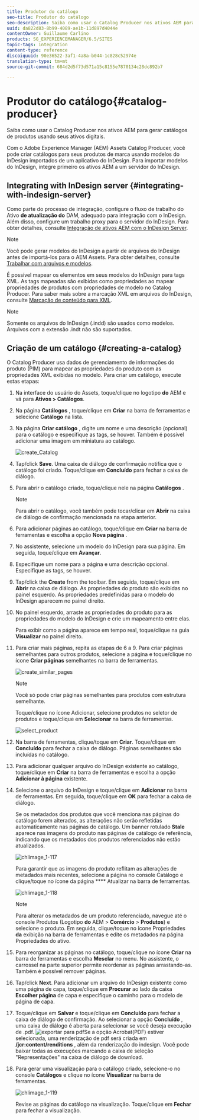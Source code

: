 ```yaml
---
title: Produtor do catálogo
seo-title: Produtor do catálogo
seo-description: Saiba como usar o Catalog Producer nos ativos AEM para gerar catálogos de produtos usando seus ativos digitais.
uuid: da822d83-8b99-4089-ae1b-11d897d4044e
contentOwner: Guillaume Carlino
products: SG_EXPERIENCEMANAGER/6.5/SITES
topic-tags: integration
content-type: reference
discoiquuid: 90e36522-3af1-4a8a-b044-1c828c52974e
translation-type: tm+mt
source-git-commit: 684d2d5f73d571a15c8155e7870134c28dc892b7

---
```



# Produtor do catálogo{#catalog-producer}

Saiba como usar o Catalog Producer nos ativos AEM para gerar catálogos de produtos usando seus ativos digitais.

Com o Adobe Experience Manager (AEM) Assets Catalog Producer, você pode criar catálogos para seus produtos de marca usando modelos do InDesign importados de um aplicativo do InDesign. Para importar modelos do InDesign, integre primeiro os ativos AEM a um servidor do InDesign.

## Integrating with InDesign server {#integrating-with-indesign-server}

Como parte do processo de integração, configure o fluxo de trabalho do Ativo **de atualização do** DAM, adequado para integração com o InDesign. Além disso, configure um trabalho proxy para o servidor do InDesign. Para obter detalhes, consulte [Integração de ativos AEM com o InDesign Server](/help/assets/indesign.md).

>[!NOTE]
>
>Você pode gerar modelos do InDesign a partir de arquivos do InDesign antes de importá-los para o AEM Assets. Para obter detalhes, consulte [Trabalhar com arquivos e modelos](https://helpx.adobe.com/indesign/using/files-templates.html).
>
>É possível mapear os elementos em seus modelos do InDesign para tags XML. As tags mapeadas são exibidas como propriedades ao mapear propriedades de produtos com propriedades de modelo no Catalog Producer. Para saber mais sobre a marcação XML em arquivos do InDesign, consulte [Marcação de conteúdo para XML](https://helpx.adobe.com/indesign/using/tagging-content-xml.html).

>[!NOTE]
>
>Somente os arquivos do InDesign (.indd) são usados como modelos. Arquivos com a extensão .indt não são suportados.

## Criação de um catálogo {#creating-a-catalog}

O Catalog Producer usa dados de gerenciamento de informações do produto (PIM) para mapear as propriedades do produto com as propriedades XML exibidas no modelo. Para criar um catálogo, execute estas etapas:

1. Na interface do usuário do Assets, toque/clique no logotipo **do** AEM e vá para **Ativos > Catálogos**.
1. Na página **Catálogos** , toque/clique em **Criar** na barra de ferramentas e selecione **Catálogo** na lista.
1. Na página **Criar catálogo** , digite um nome e uma descrição (opcional) para o catálogo e especifique as tags, se houver. Também é possível adicionar uma imagem em miniatura ao catálogo.

   ![create_Catalog](assets/create_catalog.png)

1. Tap/click **Save**. Uma caixa de diálogo de confirmação notifica que o catálogo foi criado. Toque/clique em **Concluído** para fechar a caixa de diálogo.
1. Para abrir o catálogo criado, toque/clique nele na página **Catálogos** .

   >[!NOTE]
   >
   >Para abrir o catálogo, você também pode tocar/clicar em **Abrir** na caixa de diálogo de confirmação mencionada na etapa anterior.

1. Para adicionar páginas ao catálogo, toque/clique em **Criar** na barra de ferramentas e escolha a opção **Nova página** .
1. No assistente, selecione um modelo do InDesign para sua página. Em seguida, toque/clique em **Avançar**.
1. Especifique um nome para a página e uma descrição opcional. Especifique as tags, se houver.
1. Tap/click the **Create** from the toolbar. Em seguida, toque/clique em **Abrir** na caixa de diálogo. As propriedades do produto são exibidas no painel esquerdo. As propriedades predefinidas para o modelo do InDesign aparecem no painel direito.
1. No painel esquerdo, arraste as propriedades do produto para as propriedades do modelo do InDesign e crie um mapeamento entre elas.

   Para exibir como a página aparece em tempo real, toque/clique na guia **Visualizar** no painel direito.

1. Para criar mais páginas, repita as etapas de 6 a 9. Para criar páginas semelhantes para outros produtos, selecione a página e toque/clique no ícone **Criar páginas** semelhantes na barra de ferramentas.

   ![create_similar_pages](assets/create_similar_pages.png)

   >[!NOTE]
   >
   >Você só pode criar páginas semelhantes para produtos com estrutura semelhante.

   Toque/clique no ícone Adicionar, selecione produtos no seletor de produtos e toque/clique em **Selecionar** na barra de ferramentas.

   ![select_product](assets/select_product.png)

1. Na barra de ferramentas, clique/toque em **Criar**. Toque/clique em **Concluído** para fechar a caixa de diálogo. Páginas semelhantes são incluídas no catálogo.
1. Para adicionar qualquer arquivo do InDesign existente ao catálogo, toque/clique em **Criar** na barra de ferramentas e escolha a opção **Adicionar à página** existente.
1. Selecione o arquivo do InDesign e toque/clique em **Adicionar** na barra de ferramentas. Em seguida, toque/clique em **OK** para fechar a caixa de diálogo.

   Se os metadados dos produtos que você menciona nas páginas do catálogo forem alterados, as alterações não serão refletidas automaticamente nas páginas do catálogo. Um banner rotulado **Stale** aparece nas imagens do produto nas páginas de catálogo de referência, indicando que os metadados dos produtos referenciados não estão atualizados.

   ![chlimage_1-117](assets/chlimage_1-117a.png)

   Para garantir que as imagens do produto reflitam as alterações de metadados mais recentes, selecione a página no console Catálogo e clique/toque no ícone da página **** Atualizar na barra de ferramentas.

   ![chlimage_1-118](assets/chlimage_1-118a.png)

   >[!NOTE]
   >
   >Para alterar os metadados de um produto referenciado, navegue até o console Produtos (Logotipo **do** AEM > **Comércio** > **Produtos**) e selecione o produto. Em seguida, clique/toque no ícone Propriedades **da** exibição na barra de ferramentas e edite os metadados na página Propriedades do ativo.

1. Para reorganizar as páginas no catálogo, toque/clique no ícone **Criar** na barra de ferramentas e escolha **Mesclar** no menu. No assistente, o carrossel na parte superior permite reordenar as páginas arrastando-as. Também é possível remover páginas.

1. Tap/click **Next**. Para adicionar um arquivo do InDesign existente como uma página de capa, toque/clique em **Procurar** ao lado da caixa **Escolher página** de capa e especifique o caminho para o modelo de página de capa.
1. Toque/clique em **Salvar** e toque/clique em **Concluído** para fechar a caixa de diálogo de confirmação.
Ao selecionar a opção **Concluído** , uma caixa de diálogo é aberta para selecionar se você deseja execução de .pdf.
   ![exportar para pdf](assets/CatalogPDF.png)Se a opção Acrobat(PDF) estiver selecionada, uma renderização de pdf será criada em **/jcr:content/renditions** , além da renderização do indesign. Você pode baixar todas as execuções marcando a caixa de seleção &quot;Representações&quot; na caixa de diálogo de download.

1. Para gerar uma visualização para o catálogo criado, selecione-o no console **Catálogos** e clique no ícone **Visualizar** na barra de ferramentas.

   ![chlimage_1-119](assets/chlimage_1-119a.png)

   Revise as páginas do catálogo na visualização. Toque/clique em **Fechar** para fechar a visualização.

